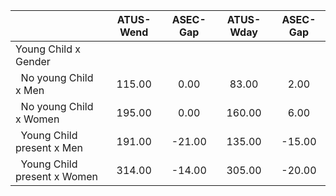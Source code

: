 
|                      |    ATUS-Wend |     ASEC-Gap |    ATUS-Wday |     ASEC-Gap |
| -------------------- | :----------: | :----------: | :----------: | :----------: |
| Young Child x Gender |              |              |              |              |
| &nbsp;&nbsp;No young Child x Men |       115.00 |         0.00 |        83.00 |         2.00 |
| &nbsp;&nbsp;No young Child x Women |       195.00 |         0.00 |       160.00 |         6.00 |
| &nbsp;&nbsp;Young Child present x Men |       191.00 |       -21.00 |       135.00 |       -15.00 |
| &nbsp;&nbsp;Young Child present x Women |       314.00 |       -14.00 |       305.00 |       -20.00 |

